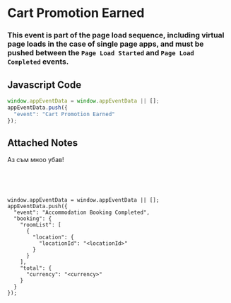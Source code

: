 # Cart Promotion Earned

### This event is part of the page load sequence, including virtual page loads in the case of single page apps, and must be pushed between the `Page Load Started` and `Page Load Completed` events.

## Javascript Code
```js
window.appEventData = window.appEventData || [];
appEventData.push({
  "event": "Cart Promotion Earned"
});
```





## Attached Notes

<p>Аз съм мноо убав!</p>
<p>&nbsp;</p>
<p>&nbsp;</p>
<pre class="language-markup"><code>window.appEventData = window.appEventData || [];
appEventData.push({
  "event": "Accommodation Booking Completed",
  "booking": {
    "roomList": [
      {
        "location": {
          "locationId": "&lt;locationId&gt;"
        }
      }
    ],
    "total": {
      "currency": "&lt;currency&gt;"
    }
  }
});</code></pre>